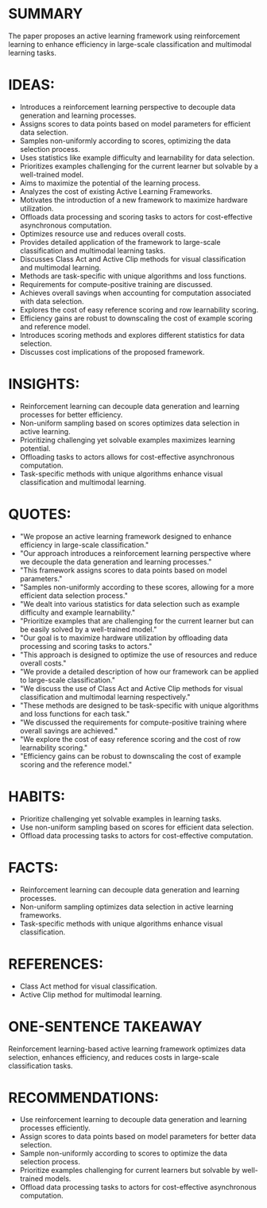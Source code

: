 # SUMMARY
The paper proposes an active learning framework using reinforcement learning to enhance efficiency in large-scale classification and multimodal learning tasks.

# IDEAS:
- Introduces a reinforcement learning perspective to decouple data generation and learning processes.
- Assigns scores to data points based on model parameters for efficient data selection.
- Samples non-uniformly according to scores, optimizing the data selection process.
- Uses statistics like example difficulty and learnability for data selection.
- Prioritizes examples challenging for the current learner but solvable by a well-trained model.
- Aims to maximize the potential of the learning process.
- Analyzes the cost of existing Active Learning Frameworks.
- Motivates the introduction of a new framework to maximize hardware utilization.
- Offloads data processing and scoring tasks to actors for cost-effective asynchronous computation.
- Optimizes resource use and reduces overall costs.
- Provides detailed application of the framework to large-scale classification and multimodal learning tasks.
- Discusses Class Act and Active Clip methods for visual classification and multimodal learning.
- Methods are task-specific with unique algorithms and loss functions.
- Requirements for compute-positive training are discussed.
- Achieves overall savings when accounting for computation associated with data selection.
- Explores the cost of easy reference scoring and row learnability scoring.
- Efficiency gains are robust to downscaling the cost of example scoring and reference model.
- Introduces scoring methods and explores different statistics for data selection.
- Discusses cost implications of the proposed framework.

# INSIGHTS:
- Reinforcement learning can decouple data generation and learning processes for better efficiency.
- Non-uniform sampling based on scores optimizes data selection in active learning.
- Prioritizing challenging yet solvable examples maximizes learning potential.
- Offloading tasks to actors allows for cost-effective asynchronous computation.
- Task-specific methods with unique algorithms enhance visual classification and multimodal learning.

# QUOTES:
- "We propose an active learning framework designed to enhance efficiency in large-scale classification."
- "Our approach introduces a reinforcement learning perspective where we decouple the data generation and learning processes."
- "This framework assigns scores to data points based on model parameters."
- "Samples non-uniformly according to these scores, allowing for a more efficient data selection process."
- "We dealt into various statistics for data selection such as example difficulty and example learnability."
- "Prioritize examples that are challenging for the current learner but can be easily solved by a well-trained model."
- "Our goal is to maximize hardware utilization by offloading data processing and scoring tasks to actors."
- "This approach is designed to optimize the use of resources and reduce overall costs."
- "We provide a detailed description of how our framework can be applied to large-scale classification."
- "We discuss the use of Class Act and Active Clip methods for visual classification and multimodal learning respectively."
- "These methods are designed to be task-specific with unique algorithms and loss functions for each task."
- "We discussed the requirements for compute-positive training where overall savings are achieved."
- "We explore the cost of easy reference scoring and the cost of row learnability scoring."
- "Efficiency gains can be robust to downscaling the cost of example scoring and the reference model."

# HABITS:
- Prioritize challenging yet solvable examples in learning tasks.
- Use non-uniform sampling based on scores for efficient data selection.
- Offload data processing tasks to actors for cost-effective computation.

# FACTS:
- Reinforcement learning can decouple data generation and learning processes.
- Non-uniform sampling optimizes data selection in active learning frameworks.
- Task-specific methods with unique algorithms enhance visual classification.

# REFERENCES:
- Class Act method for visual classification.
- Active Clip method for multimodal learning.

# ONE-SENTENCE TAKEAWAY
Reinforcement learning-based active learning framework optimizes data selection, enhances efficiency, and reduces costs in large-scale classification tasks.

# RECOMMENDATIONS:
- Use reinforcement learning to decouple data generation and learning processes efficiently.
- Assign scores to data points based on model parameters for better data selection.
- Sample non-uniformly according to scores to optimize the data selection process.
- Prioritize examples challenging for current learners but solvable by well-trained models.
- Offload data processing tasks to actors for cost-effective asynchronous computation.